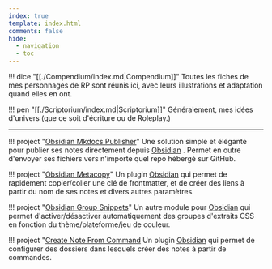 ```yaml
---
index: true
template: index.html
comments: false
hide:
  - navigation
  - toc
---
```


<div class="grid cards" markdown>

!!! dice "[[./Compendium/index.md|Compendium]]"
    Toutes les fiches de mes personnages de RP sont réunis ici, avec leurs illustrations et adaptation quand elles en ont. 

!!! pen "[[./Scriptorium/index.md|Scriptorium]]"
    Généralement, mes idées d'univers (que ce soit d'écriture ou de Roleplay.)
</div>

---
<div class="grid cards" markdown>

!!! project "[Obsidian Mkdocs Publisher](https://obsidian-publisher.netlify.app/)"
    Une solution simple et élégante pour publier ses notes directement depuis [Obsidian](https://www.obsidian.md/) . Permet en outre d'envoyer ses fichiers vers n'importe quel repo hébergé sur GitHub.

!!! project "[Obsidian Metacopy](https://github.com/lisandra-dev/obsidian-metacopy)"
    Un plugin [Obsidian](https://www.obsidian.md/) qui permet de rapidement copier/coller une clé de frontmatter, et de créer des liens à partir du nom de ses notes et divers autres paramètres.

!!! project "[Obsidian Group Snippets](https://github.com/lisandra-dev/bsidian-group-snippets)"
    Un autre module pour [Obsidian](https://www.obidian.md) qui permet d'activer/désactiver automatiquement des groupes d'extraits CSS en fonction du thème/plateforme/jeu de couleur. 

!!! project "[Create Note From Command](https://github.com/Lisandra-dev/obsidian-create-note-in-folder/)
    Un plugin [Obsidian](https://www.obidian.md) qui permet de configurer des dossiers dans lesquels créer des notes à partir de commandes.

</div>